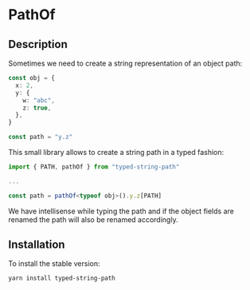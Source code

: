 # PathOf

## Description

Sometimes we need to create a string representation of an object path:

```typescript
const obj = {
  x: 2,
  y: {
    w: "abc",
    z: true,
  },
}

const path = "y.z"
```

This small library allows to create a string path in a typed fashion:

```typescript
import { PATH, pathOf } from "typed-string-path"

...

const path = pathOf<typeof obj>().y.z[PATH]
```

We have intellisense while typing the path and if the object fields are renamed the path will also be renamed accordingly.

## Installation

To install the stable version:

```bash
yarn install typed-string-path
```

